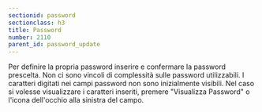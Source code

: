 ```yaml
---
sectionid: password
sectionclass: h3
title: Password
number: 2110
parent_id: password_update
---
```


Per definire la propria password inserire e confermare la password prescelta.
Non ci sono vincoli di complessità sulle password utilizzabili. I caratteri digitati nei campi password non sono inizialmente visibili. Nel caso si volesse visualizzare i caratteri inseriti, premere "Visualizza Password" o l'icona dell'occhio alla sinistra del campo.
